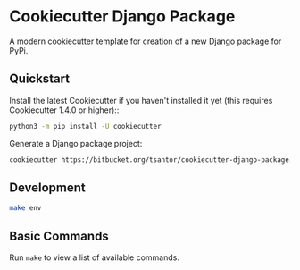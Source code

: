 # Cookiecutter Django Package

A modern cookiecutter template for creation of a new Django package for PyPi.


## Quickstart

Install the latest Cookiecutter if you haven't installed it yet (this requires
Cookiecutter 1.4.0 or higher)::

```bash
python3 -m pip install -U cookiecutter
```

Generate a Django package project:

```bash
cookiecutter https://bitbucket.org/tsantor/cookiecutter-django-package.git
```

## Development

```bash
make env
```

## Basic Commands

Run `make` to view a list of available commands.
